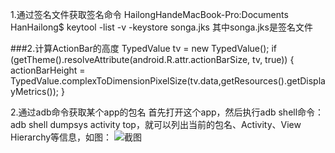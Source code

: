 1.通过签名文件获取签名命令
HailongHandeMacBook-Pro:Documents HanHailong$ keytool -list -v -keystore songa.jks
  其中songa.jks是签名文件

###2.计算ActionBar的高度
TypedValue tv = new TypedValue();
if (getTheme().resolveAttribute(android.R.attr.actionBarSize, tv, true))
{
    actionBarHeight = TypedValue.complexToDimensionPixelSize(tv.data,getResources().getDisplayMetrics());
}

2.通过adb命令获取某个app的包名
首先打开这个app，然后执行adb shell命令：adb shell dumpsys activity top，就可以列出当前的包名、Activity、View Hierarchy等信息，如图：
![截图](https://github.com/hanhailong/AndroidStudyResources/blob/master/screenshot/adb_shell_activity_top.png)


